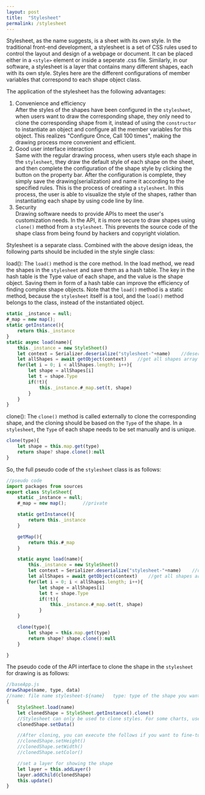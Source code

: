 ```yaml
---
layout: post
title:  "Stylesheet"
permalink: /stylesheet
---
```


Stylesheet, as the name suggests, is a sheet with its own style. In the traditional front-end development, a stylesheet is a set of CSS rules used to control the layout and design of a webpage or document. It can be placed either in a <code class="language-plaintext highlighter-rouge">&lt;style></code> element or inside a seperate .css file. Similarly, in our software, a stylesheet is a layer that contains many different shapes, each with its own style. Styles here are the different configurations of member variables that correspond to each shape object class. 

The application of the stylesheet has the following advantages:

<ol>
	<li>Convenience and efficiency</li>
	After the styles of the shapes have been configured in the <code class="language-plaintext highlighter-rouge">stylesheet</code>, when users want to draw the corresponding shape, they only need to clone the corresponding shape from it, instead of using the <code class="language-plaintext highlighter-rouge">constructor</code> to instantiate an object and configure all the member variables for this object. This realizes "Configure Once, Call 100 times", making the drawing process more convenient and efficient.
	<li>Good user interface interaction</li>
	Same with the regular drawing process, when users style each shape in the <code class="language-plaintext highlighter-rouge">stylesheet</code>, they draw the default style of each shape on the sheet, and then complete the configuration of the shape style by clicking the button on the property bar. After the configuration is complete, they simply save the drawing(serialization) and name it according to the specified rules. This is the process of creating a <code class="language-plaintext highlighter-rouge">stylesheet</code>. In this process, the user is able to visualize the style of the shapes, rather than instantiating each shape by using code line by line.
	<li>Security</li>
	Drawing software needs to provide APIs to meet the user's customization needs. In the API, it is more secure to draw shapes using <code class="language-plaintext highlighter-rouge">clone()</code> method from a <code class="language-plaintext highlighter-rouge">stylesheet</code>. This prevents the source code of the shape class from being found by hackers and copyright violation.
</ol>

Stylesheet is a separate class. Combined with the above design ideas, the following parts should be included in the style single class:

load(): 
The <code class="language-plaintext highlighter-rouge">load()</code> method is the core method. In the load method, we read the shapes in the <code class="language-plaintext highlighter-rouge">stylesheet</code> and save them as a hash table. The key in the hash table is the Type value of each shape, and the value is the shape object. Saving them in form of a hash table can improve the efficiency of finding complex shape objects. Note that the <code class="language-plaintext highlighter-rouge">load()</code> method is a static method, because the <code class="language-plaintext highlighter-rouge">stylesheet</code> itself is a tool, and the <code class="language-plaintext highlighter-rouge">load()</code> method belongs to the class, instead of the instantiated object.
```js
static _instance = null;
#_map = new map();
static getInstance(){
	return this._instance
}
static async load(name){
	this._instance = new StyleSheet()
	let context = Serializer.deserialize("stylesheet-"+name)	//deserialize the local stylesheet-name file
	let allShapes = await getObject(context)	//get all shapes array
	for(let i = 0; i < allShapes.length; i++){
		let shape = allShapes[i]
		let t = shape.Type
		if(!t){
			this._instance.#_map.set(t, shape)
		}
	}
}
```
clone(): 
The <code class="language-plaintext highlighter-rouge">clone()</code> method is called externally to clone the corresponding shape, and the cloning should be based on the <code class="language-plaintext highlighter-rouge">Type</code> of the shape. In a <code class="language-plaintext highlighter-rouge">stylesheet</code>, the <code class="language-plaintext highlighter-rouge">Type</code> of each shape needs to be set manually and is unique.
```js
clone(type){
	let shape = this.map.get(type)
	return shape? shape.clone():null
}
```

So, the full pseudo code of the <code class="language-plaintext highlighter-rouge">stylesheet</code> class is as follows:
```js
//pseudo code
import packages from sources
export class StyleSheet{
	static _instance = null;
	#_map = new map();		//private

	static getInstance(){
		return this._instance
	}

	getMap(){
		return this.#_map
	}

	static async load(name){
		this._instance = new StyleSheet()
		let context = Serializer.deserialize("stylesheet-"+name)	//deserialize the local stylesheet-name file
		let allShapes = await getObject(context)	//get all shapes array
		for(let i = 0; i < allShapes.length; i++){
			let shape = allShapes[i]
			let t = shape.Type
			if(!t){
				this._instance.#_map.set(t, shape)
			}
	}

	clone(type){
		let shape = this.map.get(type)
		return shape? shape.clone():null
	}

}
```


The pseudo code of the API interface to clone the shape in the <code class="language-plaintext highlighter-rouge">stylesheet</code> for drawing is as follows:

```js
//baseApp.js
drawShape(name, type, data)	
//name: file name stylesheet-${name}   type: type of the shape you want to clone in stylesheet-${name}
{
	StyleSheet.load(name)
	let clonedShape = StyleSheet.getInstance().clone()
	//Stylesheet can only be used to clone styles. For some charts, users need to import the data.
	clonedShape.setData()

	//After cloning, you can execute the follows if you want to fine-tune the style:
	//clonedShape.setHeight()
	//clonedShape.setWidth()
	//clonedShape.setColor()

	//set a layer for showing the shape
	let layer = this.addLayer()
	layer.addChild(clonedShape)
	this.update()
}
```
